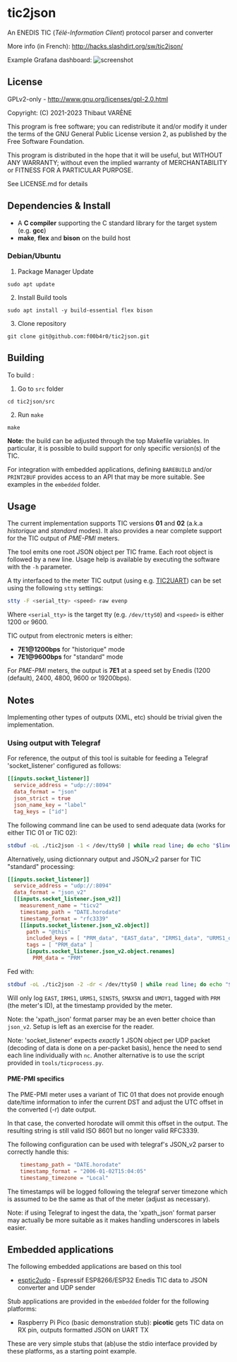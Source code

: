 # tic2json

An ENEDIS TIC (_Télé-Information Client_) protocol parser and converter

More info (in French): http://hacks.slashdirt.org/sw/tic2json/

Example Grafana dashboard:
![screenshot](http://hacks.slashdirt.org/sw/tic2json/grafana-small.png)

## License

GPLv2-only - http://www.gnu.org/licenses/gpl-2.0.html

Copyright: (C) 2021-2023 Thibaut VARÈNE

This program is free software; you can redistribute it and/or
modify it under the terms of the GNU General Public License version 2,
as published by the Free Software Foundation.

This program is distributed in the hope that it will be useful, but WITHOUT ANY WARRANTY;
without even the implied warranty of MERCHANTABILITY or FITNESS FOR A PARTICULAR PURPOSE.

See LICENSE.md for details

## Dependencies & Install

 - A **C compiler** supporting the C standard library for the target system (e.g. **gcc**)
 - **make**, **flex** and **bison** on the build host

### Debian/Ubuntu

1. Package Manager Update
```
sudo apt update
```
2. Install Build tools
```
sudo apt install -y build-essential flex bison
```
3. Clone repository
```
git clone git@github.com:f00b4r0/tic2json.git
```

## Building

To build :

1. Go to `src` folder
```
cd tic2json/src
```

2. Run `make`
```
make
```

**Note:** the build can be adjusted through the top Makefile variables.
In particular, it is possible to build support for only specific version(s) of the TIC.

For integration with embedded applications, defining `BAREBUILD` and/or `PRINT2BUF` provides
access to an API that may be more suitable. See examples in the `embedded` folder.

## Usage

The current implementation supports TIC versions **01** and **02** (a.k.a *historique* and *standard* modes).
It also provides a near complete support for the TIC output of *PME-PMI* meters.

The tool emits one root JSON object per TIC frame. Each root object is followed by a new line.
Usage help is available by executing the software with the `-h` parameter.

A tty interfaced to the meter TIC output (using e.g. [TIC2UART](http://hacks.slashdirt.org/hw/tic2uart/))
can be set using the following `stty` settings:

```sh
stty -F <serial_tty> <speed> raw evenp
````

Where `<serial_tty>` is the target tty (e.g. `/dev/ttyS0`) and `<speed>` is either 1200 or 9600.

TIC output from electronic meters is either:
 - **7E1@1200bps** for "historique" mode
 - **7E1@9600bps** for "standard" mode
 
For *PME-PMI* meters, the output is **7E1** at a speed set by Enedis (1200 (default), 2400, 4800, 9600 or 19200bps).

## Notes

Implementing other types of outputs (XML, etc) should be trivial given the implementation.

### Using output with Telegraf

For reference, the output of this tool is suitable for feeding a Telegraf 'socket_listener' configured as follows:

```toml
[[inputs.socket_listener]]
  service_address = "udp://:8094"
  data_format = "json"
  json_strict = true
  json_name_key = "label"
  tag_keys = ["id"]
````

The following command line can be used to send adequate data (works for either TIC 01 or TIC 02):

```sh
stdbuf -oL ./tic2json -1 < /dev/ttyS0 | while read line; do echo "$line" | nc -q 0 -u telegraf_host 8094; done
```

Alternatively, using dictionnary output and JSON_v2 parser for TIC "standard" processing:

```toml
[[inputs.socket_listener]]
  service_address = "udp://:8094"
  data_format = "json_v2"
  [[inputs.socket_listener.json_v2]]
    measurement_name = "ticv2"
    timestamp_path = "DATE.horodate"
    timestamp_format = "rfc3339"
    [[inputs.socket_listener.json_v2.object]]
      path = "@this"
      included_keys = [ "PRM_data", "EAST_data", "IRMS1_data", "URMS1_data", "SINSTS_data", "SMAXSN_data", "UMOY1_data" ]
      tags = [ "PRM_data" ]
      [inputs.socket_listener.json_v2.object.renames]
        PRM_data = "PRM"
```

Fed with:

```sh
stdbuf -oL ./tic2json -2 -dr < /dev/ttyS0 | while read line; do echo "$line" | nc -q 0 -u telegraf_host 8094; done
```

Will only log `EAST`, `IRMS1`, `URMS1`, `SINSTS`, `SMAXSN` and `UMOY1`, tagged with `PRM` (the meter's ID), at the timestamp provided by the meter.

Note: the 'xpath_json' format parser may be an even better choice than `json_v2`. Setup is left as an exercise for the reader.

Note: 'socket_listener' expects _exactly_ 1 JSON object per UDP packet (decoding of data is done on a per-packet basis),
hence the need to send each line individually with `nc`. Another alternative is to use the script provided in `tools/ticprocess.py`.

#### PME-PMI specifics

The PME-PMI meter uses a variant of TIC 01 that does not provide enough date/time information to infer the current DST and adjust the UTC offset in the converted (-r) date output.

In that case, the converted horodate will ommit this offset in the output. The resulting string is still valid ISO 8601 but no longer valid RFC3339.

The following configuration can be used with telegraf's JSON_v2 parser to correctly handle this:

```toml
    timestamp_path = "DATE.horodate"
    timestamp_format = "2006-01-02T15:04:05"
    timestamp_timezone = "Local"
```

The timestamps will be logged following the telegraf server timezone which is assumed to be the same as that of the meter (adjust as necessary).

Note: if using Telegraf to ingest the data, the 'xpath_json' format parser may actually be more suitable as it makes handling underscores in labels easier.

## Embedded applications

The following embedded applications are based on this tool

- [esptic2udp](http://vcs.slashdirt.org/git/sw/ESP/esptic2udp.git) - Espressif ESP8266/ESP32 Enedis TIC data to JSON converter and UDP sender

Stub applications are provided in the `embedded` folder for the following platforms:

- Raspberry Pi Pico (basic demonstration stub): **picotic** gets TIC data on RX pin, outputs formatted JSON on UART TX

These are very simple stubs that (ab)use the stdio interface provided by these platforms, as a starting point example.
